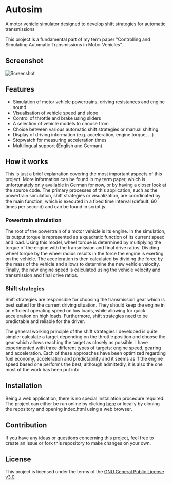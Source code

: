 # Autosim

A motor vehicle simulator designed to develop shift strategies for automatic transmissions

This project is a fundamental part of my term paper "Controlling and Simulating Automatic Transmissions in Motor Vehicles".



## Screenshot

![Screenshot]()



## Features

- Simulation of motor vehicle powertrains, driving resistances and engine sound
- Visualisation of vehicle speed and slope
- Control of throttle and brake using sliders
- A selection of vehicle models to choose from
- Choice between various automatic shift strategies or manual shifting
- Display of driving information (e.g. acceleration, engine torque, …)
- Stopwatch for measuring acceleration times
- Multilingual support (English and German)



## How it works

This is just a brief explanation covering the most important aspects of this project. More information can be found in my term paper, which is unfortunately only available in German for now, or by having a closer look at the source code. The primary processes of this application, such as the powertrain simulation, shift strategies or visualization, are coordinated by the main function, which is executed in a fixed time interval (default: 60 times per second) and can be found in script.js.



### Powertrain simulation

The root of the powertrain of a motor vehicle is its engine. In the simulation, its output torque is represented as a quadratic function of its current speed and load. Using this model, wheel torque is determined by multiplying the torque of the engine with the transmission and final drive ratios. Dividing wheel torque by the wheel radius results in the force the engine is exerting on the vehicle. The acceleration is then calculated by dividing the force by the mass of the vehicle and allows to determine the new vehicle velocity. Finally, the new engine speed is calculated using the vehicle velocity and transmission and final drive ratios.



### Shift strategies

Shift strategies are responsible for choosing the transmission gear which is best suited for the current driving situation. They should keep the engine in an efficient operating speed on low loads, while allowing for quick acceleration on high loads. Furthermore, shift strategies need to be predictable and reliable for the driver.

The general working principle of the shift strategies I developed is quite simple: calculate a target depending on the throttle position and choose the gear which allows reaching the target as closely as possible. I have experimented with three different types of targets: engine speed, gearing and acceleration. Each of these approaches have been optimized regarding fuel economy, acceleration and predictability and it seems as if the engine speed based one performs the best, although admittedly, it is also the one most of the work has been put into.



## Installation

Being a web application, there is no special installation procedure required. The project can either be run online by clicking [here]() or locally by cloning the repository and opening index.html using a web browser.



## Contribution

If you have any ideas or questions concerning this project, feel free to create an issue or fork this repository to make changes on your own.



## License

This project is licensed under the terms of the [GNU General Public License v3.0](). 
